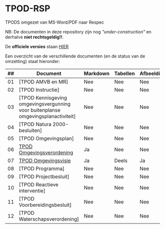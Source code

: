 # TPOD-RSP

TPODS omgezet van MS-Word/PDF naar Respec

NB: De documenten in deze repository zijn nog *"under-construction"* en derhalve **niet rechtsgeldig!!**.

De **officiele versies** staan [HIER](https://www.geonovum.nl/geo-standaarden/omgevingswet/STOPTPOD)

Een overzicht van de verschillende documenten (en de status van de omzetting) staat hieronder:

|##| Document                                                                                  | Markdown | Tabellen | Afbeeldingen |   
|--|-------------------------------------------------------------------------------------------|----------|----------|--------------|  
|01|[TPOD AMVB en MR]<!--(https://geonovum.github.io/TPOD-RSP/AMVBenMR/)-->                    | Nee      | Nee      | Nee          |
|02|[TPOD Instructie]<!--(https://geonovum.github.io/TPOD-RSP/Instructie/)-->                  | Nee      | Nee      | Nee          |
|03|[TPOD Kennisgeving omgevingsvergunning voor buitenplanse omgevingsplanactiviteit]<!--(https://geonovum.github.io/TPOD-RSP/KennisgevingOmgevingsvergunningVoorBuitenplanseOmgevingsplanactiviteit/)-->          | Nee      | Nee      | Nee          |
|04|[TPOD Natura 2000-besluiten]<!--(https://geonovum.github.io/TPOD-RSP/Natura2000-besluiten/)--> | Nee      | Nee      | Nee          |
|05|[TPOD Omgevingsplan]<!--(https://geonovum.github.io/TPOD-RSP/Omgevingsplan/)-->            | Nee      | Nee      | Nee          |
|06|[TPOD Omgevingsverordening](https://geonovum.github.io/TPOD-RSP/Omgevingsverordening/)     | Ja       | Nee      | Nee          |
|07|[TPOD Omgevingsvisie](https://geonovum.github.io/TPOD-RSP/Omgevingsvisie/)                 | Ja       | Deels    | Ja           |
|08|[TPOD Programma]<!--(https://geonovum.github.io/TPOD-RSP/Programma/)-->                    | Nee      | Nee      | Nee          |
|09|[TPOD Projectbesluit]<!--(https://geonovum.github.io/TPOD-RSP/Projectbesluit/)-->          | Nee      | Nee      | Nee          |
|10|[TPOD Reactieve interventie]<!--(https://geonovum.github.io/TPOD-RSP/ReactieveInterventie/)--> | Nee      | Nee      | Nee          |
|11|[TPOD Voorbereidingsbesluit]<!--(https://geonovum.github.io/TPOD-RSP/Voorbereidingsbesluit/)-->| Nee      | Nee      | Nee          |
|12|[TPOD Waterschapsverordening]<!--(https://geonovum.github.io/TPOD-RSP/Waterschapsverordening/)--> | Nee      | Nee      | Nee          |
